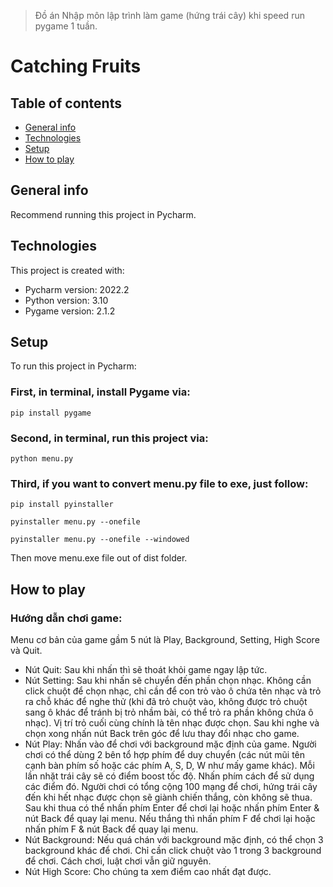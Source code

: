 > Đồ án Nhập môn lập trình làm game (hứng trái cây) khi speed run pygame 1 tuần.

# Catching Fruits

## Table of contents
* [General info](#general-info)
* [Technologies](#technologies)
* [Setup](#setup)
* [How to play](#how-to-play)

## General info
Recommend running this project in Pycharm.
	
## Technologies 

This project is created with:
* Pycharm version: 2022.2
* Python version: 3.10
* Pygame version: 2.1.2
	
## Setup

To run this project in Pycharm:

### First, in terminal, install Pygame via:
```
pip install pygame
```

### Second, in terminal, run this project via:
```
python menu.py
```

### Third, if you want to convert menu.py file to exe, just follow:
```
pip install pyinstaller

pyinstaller menu.py --onefile  

pyinstaller menu.py --onefile --windowed
```
Then move menu.exe file out of dist folder.

## How to play

### Hướng dẫn chơi game: 
Menu cơ bản của game gầm 5 nút là Play, Background, Setting, High Score và Quit.

- Nút Quit: Sau khi nhấn thì sẽ thoát khỏi game ngay lập tức.
- Nút Setting: Sau khi nhấn sẽ chuyển đến phần chọn nhạc. Không cần click chuột để chọn nhạc, chỉ cần để con trỏ vào ô chứa tên nhạc và trỏ ra chỗ khác để nghe thử (khi đã trỏ chuột vào, không được trỏ chuột sang ô khác để tránh bị trỏ nhầm bài, có thể trỏ ra phần không chứa ô nhạc). Vị trí trỏ cuối cùng chính là tên nhạc được chọn. Sau khi nghe và chọn xong nhấn nút Back trên góc để lưu thay đổi nhạc cho game.
- Nút Play: Nhấn vào để chơi với background mặc định của game. Người chơi có thể dùng 2 bên tổ hợp phím để duy chuyển (các nút mũi tên cạnh bàn phím số hoặc các phím A, S, D, W như mấy game khác). Mỗi lần nhặt trái cây sẽ có điểm boost tốc độ. Nhấn phím cách để sử dụng các điểm đó. Người chơi có tổng cộng 100 mạng để chơi, hứng trái cây đến khi hết nhạc được chọn sẽ giành chiến thắng, còn không sẽ thua. Sau khi thua có thể nhấn phím Enter để chơi lại hoặc nhấn phím Enter & nút Back để quay lại menu. Nếu thắng thì nhấn phím F để chơi lại hoặc nhấn phím F & nút Back để quay lại menu.
- Nút Background: Nếu quá chán với background mặc định, có thể chọn 3 background khác để chơi. Chỉ cần click chuột vào 1 trong 3 background để chơi. Cách chơi, luật chơi vẫn giữ nguyên.
- Nút High Score: Cho chúng ta xem điểm cao nhất đạt được.